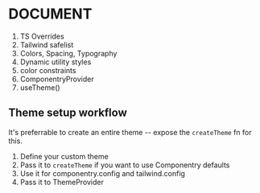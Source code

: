 # DOCUMENT

1. TS Overrides
2. Tailwind safelist
3. Colors, Spacing, Typography
4. Dynamic utility styles
5. color constraints
6. ComponentryProvider
7. useTheme()

## Theme setup workflow

It's preferrable to create an entire theme -- expose the `createTheme` fn for
this.

1. Define your custom theme
2. Pass it to `createTheme` if you want to use Componentry defaults
3. Use it for componentry.config and tailwind.config
4. Pass it to ThemeProvider
